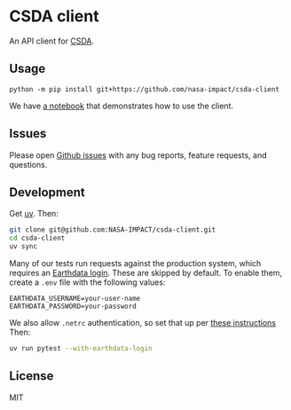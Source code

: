 # CSDA client

An API client for [CSDA](https://csdap.earthdata.nasa.gov/).

## Usage

```shell
python -m pip install git+https://github.com/nasa-impact/csda-client
```

We have [a notebook](./docs/search-and-download.ipynb) that demonstrates how to use the client.

## Issues

Please open [Github issues](https://github.com/NASA-IMPACT/csda-client/issues) with any bug reports, feature requests, and questions.

## Development

Get [uv](https://docs.astral.sh/uv/getting-started/installation/).
Then:

```sh
git clone git@github.com:NASA-IMPACT/csda-client.git
cd csda-client
uv sync
```

Many of our tests run requests against the production system, which requires an [Earthdata login](https://urs.earthdata.nasa.gov/).
These are skipped by default.
To enable them, create a `.env` file with the following values:

```env
EARTHDATA_USERNAME=your-user-name
EARTHDATA_PASSWORD=your-password
```

We also allow `.netrc` authentication, so set that up per [these instructions](https://nsidc.org/data/user-resources/help-center/creating-netrc-file-earthdata-login)
Then:

```sh
uv run pytest --with-earthdata-login
```

## License

MIT
